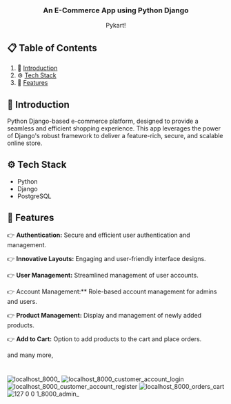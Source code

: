 <div align="center">
  <h3 align="center">An E-Commerce App using Python Django</h3>

   <div align="center">
     Pykart!
    </div>
</div>

## 📋 <a name="table">Table of Contents</a>

1. 🤖 [Introduction](#introduction)
2. ⚙️ [Tech Stack](#tech-stack)
3. 🔋 [Features](#features)

## <a name="introduction">🤖 Introduction</a>

Python Django-based e-commerce platform, designed to provide a seamless and efficient shopping experience. This app leverages the power of Django's robust framework to deliver a feature-rich, secure, and scalable online store.

## <a name="tech-stack">⚙️ Tech Stack</a>

- Python
- Django
- PostgreSQL

## <a name="features">🔋 Features</a>

👉 **Authentication:** Secure and efficient user authentication and management.
        
👉 **Innovative Layouts:** Engaging and user-friendly interface designs.
    
👉 **User Management:** Streamlined management of user accounts.
    
👉 Account Management:** Role-based account management for admins and users.
    
👉 **Product Management:** Display and management of newly added products.
    
👉 **Add to Cart:** Option to add products to the cart and place orders.

and many more,
#
![localhost_8000_](https://github.com/user-attachments/assets/5d7b30ab-ecec-4700-ad0d-4f807d49f0ea)
![localhost_8000_customer_account_login](https://github.com/user-attachments/assets/5405e399-d527-4505-8ff3-9db5ac901bb9)
![localhost_8000_customer_account_register](https://github.com/user-attachments/assets/4e014375-6362-4c6c-8f56-2e42b795f0a2)
![localhost_8000_orders_cart](https://github.com/user-attachments/assets/9a572082-4202-437a-801c-ae6e6a0dcd9e)
![127 0 0 1_8000_admin_](https://github.com/user-attachments/assets/70d1c68b-6cee-432c-bec9-43c09f64c123)



